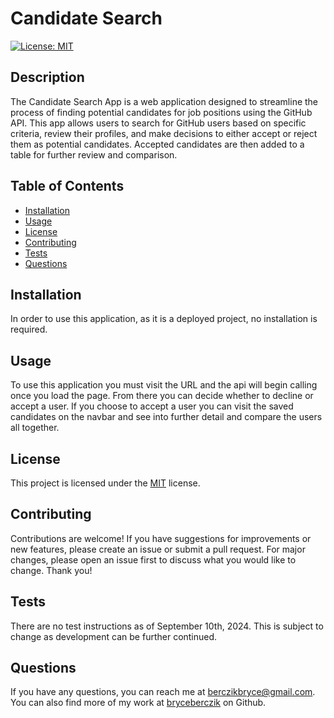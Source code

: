
# Candidate Search

[![License: MIT](https://img.shields.io/badge/License-MIT-yellow.svg)](https://opensource.org/licenses/MIT)

## Description
The Candidate Search App is a web application designed to streamline the process of finding potential candidates for job positions using the GitHub API. This app allows users to search for GitHub users based on specific criteria, review their profiles, and make decisions to either accept or reject them as potential candidates. Accepted candidates are then added to a table for further review and comparison.

## Table of Contents
- [Installation](#installation)
- [Usage](#usage)
- [License](#license)
- [Contributing](#contributing)
- [Tests](#tests)
- [Questions](#questions)

## Installation
In order to use this application, as it is a deployed project, no installation is required.

## Usage
To use this application you must visit the URL and the api will begin calling once you load the page. From there you can decide whether to decline or accept a user. If you choose to accept a user you can visit the saved candidates on the navbar and see into further detail and compare the users all together.

## License
This project is licensed under the [MIT](https://opensource.org/licenses/MIT) license.

## Contributing
Contributions are welcome! If you have suggestions for improvements or new features, please create an issue or submit a pull request. For major changes, please open an issue first to discuss what you would like to change. Thank you!

## Tests
There are no test instructions as of September 10th, 2024. This is subject to change as development can be further continued.

## Questions
If you have any questions, you can reach me at [berczikbryce@gmail.com](mailto:berczikbryce@gmail.com). You can also find more of my work at [bryceberczik](https://github.com/bryceberczik) on Github.
